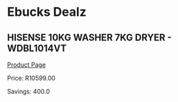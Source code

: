 
# Ebucks Dealz
## HISENSE 10KG WASHER 7KG DRYER - WDBL1014VT
[Product Page](https://www.ebucks.com/web/shop/productSelected.do?prodId=1173217540&catId=704981826)

Price: R10599.00

Savings: 400.0


	